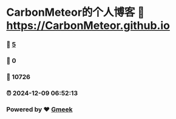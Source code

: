# CarbonMeteor的个人博客 :link: https://CarbonMeteor.github.io 
### :page_facing_up: [5](https://CarbonMeteor.github.io/tag.html) 
### :speech_balloon: 0 
### :hibiscus: 10726 
### :alarm_clock: 2024-12-09 06:52:13 
### Powered by :heart: [Gmeek](https://github.com/Meekdai/Gmeek)
